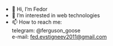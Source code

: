 - 👋 Hi, I’m Fedor
- 👀 I’m interested in web technologies
- 📫 How to reach me:  
telegram: @ferguson_goose   
e-mail: fed.evstigneev2011@gmail.com
